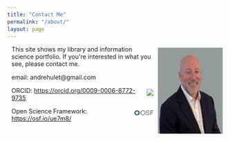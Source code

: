 ```yaml
---
title: "Contact Me"
permalink: "/about/"
layout: page
---
```

<style>
    p {
        margin-left: 10px;
    }
    img {
        display: inline;
        float: right;
        padding: 5px;
    }
</style>
<img src="/ah_2.png" width="150" height="200" alt="photo of Andre Hulet">
<p>This site shows my library and information science portfolio. If you're interested in what you see, please contact me.

<p>email: andrehulet@gmail.com</p>
<p><img alt="ORCID logo" src="https://info.orcid.org/wp-content/uploads/2019/11/orcid_16x16.png" width="16" height="16" />ORCID: <a href="https://orcid.org/0009-0006-8772-9735">
https://orcid.org/0009-0006-8772-9735</a></p>
<p><img alt="OSF logo" src="/docs/osf_black.png" width="45" height="16" />Open Science Framework: <a href="https://osf.io/ue7m8/">https://osf.io/ue7m8/</a></p>